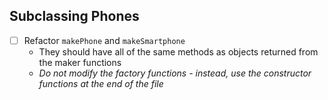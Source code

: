 ## Subclassing Phones
* [ ] Refactor `makePhone` and `makeSmartphone`
  * They should have all of the same methods as objects returned from the maker functions
  * _Do not modify the factory functions - instead, use the constructor functions at the end of the file_
